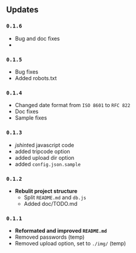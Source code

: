 ## Updates

### `0.1.6`

* Bug and doc fixes
* 

### `0.1.5`

* Bug fixes
* Added robots.txt

### `0.1.4`

* Changed date format from `ISO 8601` to `RFC 822`
* Doc fixes
* Sample fixes

### `0.1.3`

* *jshint*ed javascript code
* added tripcode option
* added upload dir option
* added `config.json.sample`

### `0.1.2`

* **Rebulit project structure**
	* Split `README.md` and `db.js`
	* Added doc/TODO.md

### `0.1.1`

* **Reformated and improved `README.md`**
* Removed passwords (temp)
* Removed upload option, set to `./img/` (temp)
